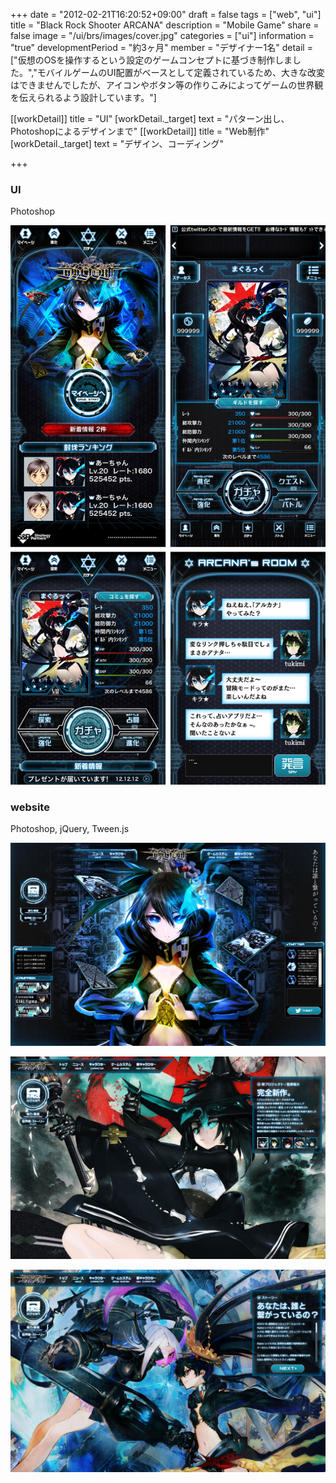 +++
date = "2012-02-21T16:20:52+09:00"
draft = false
tags = ["web", "ui"]
title = "Black Rock Shooter ARCANA"
description = "Mobile Game"
share = false
image = "/ui/brs/images/cover.jpg"
categories = ["ui"]
information = "true"
developmentPeriod = "約3ヶ月"
member = "デザイナー1名"
detail = ["仮想のOSを操作するという設定のゲームコンセプトに基づき制作しました。","モバイルゲームのUI配置がベースとして定義されているため、大きな改変はできませんでしたが、アイコンやボタン等の作りこみによってゲームの世界観を伝えられるよう設計しています。"]

[[workDetail]]
  title = "UI"
  [workDetail._target]
    text = "パターン出し、Photoshopによるデザインまで"
[[workDetail]]
  title = "Web制作"
  [workDetail._target]
    text = "デザイン、コーディング"

+++

### UI

Photoshop

![](images/brs_03.jpg)

### website

Photoshop, jQuery, Tween.js

![](images/brs_00.jpg)

![](images/brs_01.jpg)

![](images/brs_02.jpg)
